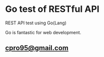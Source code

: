 # Go test of RESTful API

REST API test using Go(Lang)

Go is fantastic for web development.

## cpro95@gmail.com